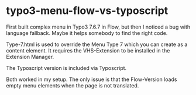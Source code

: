 # typo3-menu-flow-vs-typoscript
First built complex menu in Typo3 7.6.7 in Flow, but then I noticed a bug with language fallback. 
Maybe it helps somebody to find the right code.

Type-7.html is used to override the Menu Type 7 which you can create as a content element. It requires the VHS-Extension to be installed in the Extension Manager.

The Typoscript version is included via Typoscript.

Both worked in my setup. The only issue is that the Flow-Version loads empty menu elements when the page is not translated.
